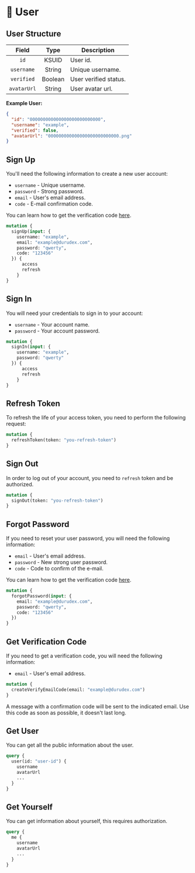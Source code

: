 # 🙂 User

## User Structure

| Field       | Type    | Description           |
| :---------: | :-----: | --------------------- |
| `id`        | KSUID   | User id.              |
| `username`  | String  | Unique username.      |
| `verified`  | Boolean | User verified status. |
| `avatarUrl` | String  | User avatar url.      |

**Example User:**

```json
{
  "id": "000000000000000000000000000",
  "username": "example",
  "verified": false,
  "avatarUrl": "000000000000000000000000000.png"
}
```

## Sign Up

You'll need the following information to create a new user account:

- `username` - Unique username.
- `password` - Strong password.
- `email` - User's email address.
- `code` - E-mail confirmation code.

You can learn how to get the verification code [here](#get-verification-code).

```graphql
mutation {
  signUp(input: {
    username: "example",
    email: "example@durudex.com",
    password: "qwerty",
    code: "123456"
  }) {
      access
      refresh
    }
}
```

## Sign In

You will need your credentials to sign in to your account:

- `username` - Your account name.
- `password` - Your account password.

```graphql
mutation {
  signIn(input: {
    username: "example",
    password: "qwerty"
  }) {
      access
      refresh
    }
}
```

## Refresh Token

To refresh the life of your access token, you need to perform the following request:

```graphql
mutation {
  refreshToken(token: "you-refresh-token")
}
```

## Sign Out

In order to log out of your account, you need to `refresh` token and be authorized.

```graphql
mutation {
  signOut(token: "you-refresh-token")
}
```

## Forgot Password 

If you need to reset your user password, you will need the following information:

- `email` - User's email address.
- `password` - New strong user password.
- `code` - Code to confirm of the e-mail.

You can learn how to get the verification code [here](#get-verification-code).

```graphql
mutation {
  forgotPassword(input: {
    email: "example@durudex.com",
    password: "qwerty",
    code: "123456"
  })
}
```

## Get Verification Code

If you need to get a verification code, you will need the following information:

- `email` - User's email address.

```graphql
mutation {
  createVerifyEmailCode(email: "example@durudex.com")
}
```

A message with a confirmation code will be sent to the indicated email. Use this code as soon
as possible, it doesn't last long.

## Get User

You can get all the public information about the user.

```graphql
query {
  user(id: "user-id") {
    username
    avatarUrl
    ...
  }
}
```

## Get Yourself

You can get information about yourself, this requires authorization.

```graphql
query {
  me {
    username
    avatarUrl
    ...
  }
}
```
